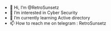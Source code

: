 - 👋 Hi, I’m @RetroSunsetz
- 👀 I’m interested in Cyber Security
- 🌱 I’m currently learning Active directory
- 📫 How to reach me on telegram : RetroSunsetz

<!---
RetroSunsetz/RetroSunsetz is a ✨ special ✨ repository because its `README.md` (this file) appears on your GitHub profile.
You can click the Preview link to take a look at your changes.
--->
